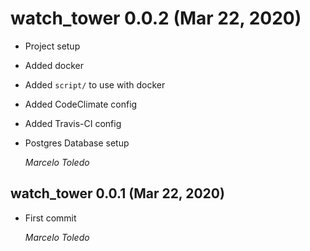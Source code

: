 # watch_tower 0.0.2 (Mar 22, 2020)

* Project setup
* Added docker
* Added `script/` to use with docker
* Added CodeClimate config
* Added Travis-CI config
* Postgres Database setup

  *Marcelo Toledo*

## watch_tower 0.0.1 (Mar 22, 2020)

* First commit

  *Marcelo Toledo*
